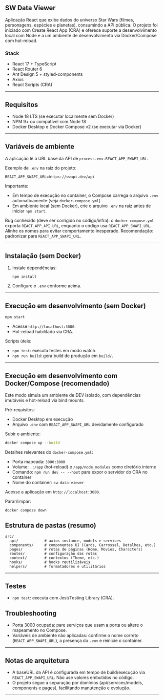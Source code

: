 ## SW Data Viewer

Aplicação React que exibe dados do universo Star Wars (filmes, personagens, espécies e planetas), consumindo a API pública. O projeto foi iniciado com Create React App (CRA) e oferece suporte a desenvolvimento local com Node e a um ambiente de desenvolvimento via Docker/Compose com hot-reload.

### Stack

- React 17 + TypeScript
- React Router 6
- Ant Design 5 + styled-components
- Axios
- React Scripts (CRA)

---

## Requisitos

- Node 18 LTS (se executar localmente sem Docker)
- NPM 9+ ou compatível com Node 18
- Docker Desktop e Docker Compose v2 (se executar via Docker)

---

## Variáveis de ambiente

A aplicação lê a URL base da API de `process.env.REACT_APP_SWAPI_URL`.

Exemplo de `.env` na raiz do projeto:

```
REACT_APP_SWAPI_URL=https://swapi.dev/api
```

Importante:

- Em tempo de execução no container, o Compose carrega o arquivo `.env` automaticamente (veja `docker-compose.yml`).
- Em ambiente local (sem Docker), crie o arquivo `.env` na raiz antes de iniciar `npm start`.

Bug conhecido (deve ser corrigido no código/infra): o `docker-compose.yml` exporta `REACT_APP_API_URL`, enquanto o código usa `REACT_APP_SWAPI_URL`. Alinhe os nomes para evitar comportamento inesperado. Recomendação: padronizar para `REACT_APP_SWAPI_URL`.

---

## Instalação (sem Docker)

1. Instale dependências:
   ```bash
   npm install
   ```
2. Configure o `.env` conforme acima.

---

## Execução em desenvolvimento (sem Docker)

```bash
npm start
```

- Acesse `http://localhost:3000`.
- Hot-reload habilitado via CRA.

Scripts úteis:

- `npm test`: executa testes em modo watch.
- `npm run build`: gera build de produção em `build/`.

---

## Execução em desenvolvimento com Docker/Compose (recomendado)

Este modo simula um ambiente de DEV isolado, com dependências imutáveis e hot-reload via bind mounts.

Pré-requisitos:

- Docker Desktop em execução
- Arquivo `.env` com `REACT_APP_SWAPI_URL` devidamente configurado

Subir o ambiente:

```bash
docker compose up --build
```

Detalhes relevantes do `docker-compose.yml`:

- Porta mapeada: `3000:3000`
- Volume: `.:/app` (hot-reload) e `/app/node_modules` como diretório interno
- Comando: `npm run dev -- --host` para expor o servidor do CRA no container
- Nome do container: `sw-data-viewer`

Acesse a aplicação em `http://localhost:3000`.

Parar/limpar:

```bash
docker compose down
```

## Estrutura de pastas (resumo)

```
src/
  api/            # axios instance, models e services
  components/     # componentes UI (Cards, Carrossel, Detalhes, etc.)
  pages/          # rotas de páginas (Home, Movies, Characters)
  routes/         # configuração das rotas
  context/        # contextos (Theme, etc.)
  hooks/          # hooks reutilizáveis
  helpers/        # formatadores e utilitários
```

---

## Testes

- `npm test`: executa com Jest/Testing Library (CRA).

## Troubleshooting

- Porta 3000 ocupada: pare serviços que usam a porta ou altere o mapeamento no Compose.
- Variáveis de ambiente não aplicadas: confirme o nome correto (`REACT_APP_SWAPI_URL`), a presença do `.env` e reinicie o container.

---

## Notas de arquitetura

- A baseURL da API é configurada em tempo de build/execução via `REACT_APP_SWAPI_URL`. Não use valores embutidos no código.
- O projeto segue a separação por domínios (api/services/models, components e pages), facilitando manutenção e evolução.

---
